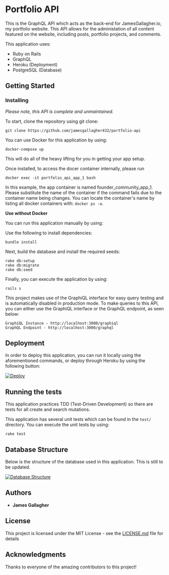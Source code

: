 # Portfolio API

This is the GraphQL API which acts as the back-end for JamesGallagher.io, my portfolio website. This API allows for the administation of all content featured on the website, including posts, portfolio projects, and comments.

This application uses:

- Ruby on Rails
- GraphQL
- Heroku (Deployment)
- PostgreSQL (Database)

## Getting Started

### Installing

*Please note, this API is complete and unmaintained.*

To start, clone the repository using git clone:

```
git clone https://github.com/jamesgallagher432/portfolio-api
```

You can use Docker for this application by using:

```
docker-compose up
```

This will do all of the heavy lifting for you in getting your app setup.

Once installed, to access the docer container internally, please run

```
docker exec -it portfolio_api_app_1 bash
```

In this example, the app container is named founder_community_app_1. Please substitute the name of the container if the command fails due to the container name being changes. You can locate the container's name by listing all docker containers with: `docker ps -a`.

**Use without Docker**

You can run this application manually by using:

Use the following to install dependencies:

```
bundle install
```

Next, build the database and install the required seeds:

```
rake db:setup
rake db:migrate
rake db:seed
```

Finally, you can execute the application by using:

```
rails s
```

This project makes use of the GraphiQL interface for easy query testing and is automatically disabled in production mode. To make queries to this API, you can either use the GraphiQL interface or the GraphQL endpoint, as seen below:

```
GraphiQL Instance - http://localhost:3000/graphiql
GraphQL Endpoint - http://localhost:3000/graphql
```

## Deployment

In order to deploy this application, you can run it locally using the aforementioned commands, or deploy through Heroku by using the following button:

[![Deploy](https://camo.githubusercontent.com/83b0e95b38892b49184e07ad572c94c8038323fb/68747470733a2f2f7777772e6865726f6b7563646e2e636f6d2f6465706c6f792f627574746f6e2e737667)](https://heroku.com/deploy?template=https://github.com/james-stewart2/project-management)

## Running the tests

This application practices TDD (Test-Driven Development) so there are tests for all create and search mutations.

This application has several unit tests which can be found in the `test/` directory. You can execute the unit tests by using:

```
rake test
```

## Database Structure

Below is the structure of the database used in this application. This is still to be updated.

[![Database Structure](https://github.com/jamesgallagher432/portfolio-api/raw/master/Database%20Structure.png)](https://github.com/jamesgallagher432/portfolio-api/raw/master/Database%20Structure.png)

## Authors

- **James Gallagher**

## License

This project is licensed under the MIT License - see the [LICENSE.md](https://github.com/jamesgallagher432/project-management/blob/master/LICENSE.md) file for details

## Acknowledgments

Thanks to everyone of the amazing contributors to this project!